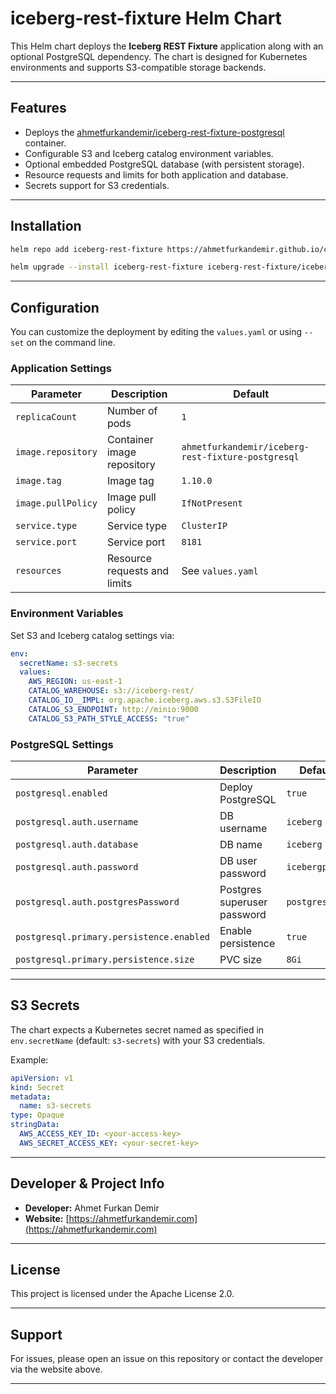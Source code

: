 # iceberg-rest-fixture Helm Chart

This Helm chart deploys the **Iceberg REST Fixture** application along with an optional PostgreSQL dependency. The chart is designed for Kubernetes environments and supports S3-compatible storage backends.

---

## Features

- Deploys the [ahmetfurkandemir/iceberg-rest-fixture-postgresql](https://hub.docker.com/r/ahmetfurkandemir/iceberg-rest-fixture-postgresql) container.
- Configurable S3 and Iceberg catalog environment variables.
- Optional embedded PostgreSQL database (with persistent storage).
- Resource requests and limits for both application and database.
- Secrets support for S3 credentials.

---

## Installation

```sh
helm repo add iceberg-rest-fixture https://ahmetfurkandemir.github.io/charts/demir-open-source/iceberg-rest-fixture/

helm upgrade --install iceberg-rest-fixture iceberg-rest-fixture/iceberg-rest-fixture --version 0.1.0 -n iceberg-rest-fixture --create-namespace
```

---

## Configuration

You can customize the deployment by editing the `values.yaml` or using `--set` on the command line.

### Application Settings

| Parameter                | Description                                   | Default                                  |
|--------------------------|-----------------------------------------------|------------------------------------------|
| `replicaCount`           | Number of pods                                | `1`                                      |
| `image.repository`       | Container image repository                    | `ahmetfurkandemir/iceberg-rest-fixture-postgresql` |
| `image.tag`              | Image tag                                     | `1.10.0`                                 |
| `image.pullPolicy`       | Image pull policy                             | `IfNotPresent`                           |
| `service.type`           | Service type                                  | `ClusterIP`                              |
| `service.port`           | Service port                                  | `8181`                                   |
| `resources`              | Resource requests and limits                  | See `values.yaml`                        |

### Environment Variables

Set S3 and Iceberg catalog settings via:

```yaml
env:
  secretName: s3-secrets
  values:
    AWS_REGION: us-east-1
    CATALOG_WAREHOUSE: s3://iceberg-rest/
    CATALOG_IO__IMPL: org.apache.iceberg.aws.s3.S3FileIO
    CATALOG_S3_ENDPOINT: http://minio:9000
    CATALOG_S3_PATH_STYLE_ACCESS: "true"
```

### PostgreSQL Settings

| Parameter                        | Description                | Default         |
|-----------------------------------|----------------------------|-----------------|
| `postgresql.enabled`              | Deploy PostgreSQL          | `true`          |
| `postgresql.auth.username`        | DB username                | `iceberg`       |
| `postgresql.auth.database`        | DB name                    | `iceberg`       |
| `postgresql.auth.password`        | DB user password           | `icebergpass`   |
| `postgresql.auth.postgresPassword`| Postgres superuser password| `postgrespass`  |
| `postgresql.primary.persistence.enabled` | Enable persistence | `true`          |
| `postgresql.primary.persistence.size`    | PVC size           | `8Gi`           |

---

## S3 Secrets

The chart expects a Kubernetes secret named as specified in `env.secretName` (default: `s3-secrets`) with your S3 credentials.

Example:

```yaml
apiVersion: v1
kind: Secret
metadata:
  name: s3-secrets
type: Opaque
stringData:
  AWS_ACCESS_KEY_ID: <your-access-key>
  AWS_SECRET_ACCESS_KEY: <your-secret-key>
```

---

## Developer & Project Info

- **Developer:** Ahmet Furkan Demir
- **Website:** [https://ahmetfurkandemir.com](https://ahmetfurkandemir.com)

---

## License

This project is licensed under the Apache License 2.0.

---

## Support

For issues, please open an issue on this repository or contact the developer via the website above.

---